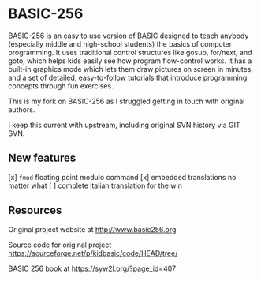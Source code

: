 # BASIC-256

BASIC-256 is an easy to use version of BASIC designed to teach anybody (especially middle and high-school students) the basics of computer programming. It uses traditional control structures like gosub, for/next, and goto, which helps kids easily see how program flow-control works. It has a built-in graphics mode which lets them draw pictures on screen in minutes, and a set of detailed, easy-to-follow tutorials that introduce programming concepts through fun exercises.

This is my fork on BASIC-256 as I struggled getting in touch with original authors.

I keep this current with upstream, including original SVN history via GIT SVN.

## New features

[x] `fmod` floating point modulo command
[x] embedded translations no matter what
[ ] complete italian translation for the win

## Resources

Original project website at http://www.basic256.org

Source code for original project https://sourceforge.net/p/kidbasic/code/HEAD/tree/

BASIC 256 book at https://syw2l.org/?page_id=407


